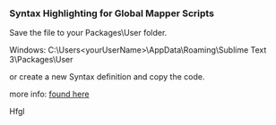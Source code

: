 ### Syntax Highlighting for Global Mapper Scripts

Save the file to your Packages\User folder.

Windows:
C:\Users\<yourUserName>\AppData\Roaming\Sublime Text 3\Packages\User

or create a new Syntax definition and copy the code.

more info: [found here](http://blog.yeinlookatdatunicorn.net/blog/20150715_1_GM_SUblime)

Hfgl
